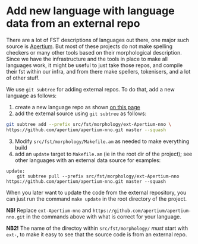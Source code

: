 # Add new language with language data from an external repo

There are a lot of FST descriptions of languages out there, one major such source is [Apertium](https://github.com/apertium). But most of these projects do not make spelling checkers or many other tools based on their morphological description. Since we have the infrastructure and the tools in place to make all languages work, it might be useful to just take those repos, and compile their fst within our infra, and from there make spellers, tokenisers, and a lot of other stuff.

We use `git subtree` for adding external repos. To do that, add a new language as follows:

1. create a new language repo as shown [on this page](HowToAddANewLanguage.md)
1. add the external source using `git subtree` as follows:

```sh
git subtree add --prefix src/fst/morphology/ext-Apertium-nno \
https://github.com/apertium/apertium-nno.git master --squash
```

3. Modify `src/fst/morphology/Makefile.am` as needed to make everything build
4. add an `update` target to `Makefile.am` (ie in the root dir of the project); see other languages with an external data source for examples:

```make
update:
	git subtree pull --prefix src/fst/morphology/ext-Apertium-nno https://github.com/apertium/apertium-nno.git master --squash
```

When you later want to update the code from the external repository, you can just run the command `make update` in the root directory of the project.

**NB!** Replace `ext-Apertium-nno` and `https://github.com/apertium/apertium-nno.git` in the commands above with what is correct for your language.

**NB2!** The name of the directoy within `src/fst/morphology/` _must_ start with `ext-`, to make it easy to see that the source code is from an external repo.
